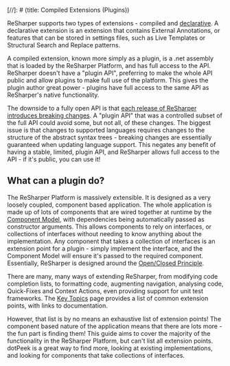 [//]: # (title: Compiled Extensions (Plugins))

ReSharper supports two types of extensions - compiled and [declarative](DeclarativeExtensions.md). A declarative extension is an extension that contains External Annotations, or features that can be stored in settings files, such as Live Templates or Structural Search and Replace patterns.

A compiled extension, known more simply as a plugin, is a .net assembly that is loaded by the ReSharper Platform, and has full access to the API. ReSharper doesn't have a "plugin API", preferring to make the whole API public and allow plugins to make full use of the platform. This gives the plugin author great power - plugins have full access to the same API as ReSharper's native functionality.

The downside to a fully open API is that [each release of ReSharper introduces breaking changes](PlatformVersioning.md). A "plugin API" that was a controlled subset of the full API could avoid some, but not all, of these changes. The biggest issue is that changes to supported languages requires changes to the structure of the abstract syntax trees - breaking changes are essentially guaranteed when updating language support. This negates any benefit of having a stable, limited, plugin API, and ReSharper allows full access to the API - if it's public, you can use it!

## What can a plugin do?

The ReSharper Platform is massively extensible. It is designed as a very loosely coupled, component based application. The whole application is made up of lots of components that are wired together at runtime by the [Component Model](Platform_ComponentModel.md), with dependencies being automatically passed as constructor arguments. This allows components to rely on interfaces, or collections of interfaces without needing to know anything about the implementation. Any component that takes a collection of interfaces is an extension point for a plugin - simply implement the interface, and the Component Model will ensure it's passed to the required component. Essentially, ReSharper is designed around the [Open/Closed Principle](http://en.wikipedia.org/wiki/Open/closed_principle).

There are many, many ways of extending ReSharper, from modifying code completion lists, to formatting code, augmenting navigation, analysing code, Quick-Fixes and Context Actions, even providing support for unit test frameworks. The [Key Topics](KeyTopics.md) page provides a list of common extension points, with links to documentation.

However, that list is by no means an exhaustive list of extension points! The component based nature of the application means that there are lots more - the fun part is finding them! This guide aims to cover the majority of the functionality in the ReSharper Platform, but can't list all extension points. dotPeek is a great way to find more, looking at existing implementations, and looking for components that take collections of interfaces.